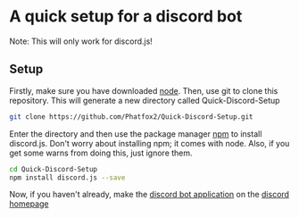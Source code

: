 # A quick setup for a discord bot

Note: This will only work for discord.js!

## Setup

Firstly, make sure you have downloaded [node](https://nodejs.org/en/download/).
Then, use git to clone this repository. This will generate a new directory called Quick-Discord-Setup
```bash
git clone https://github.com/Phatfox2/Quick-Discord-Setup.git
```
Enter the directory and then use the package manager [npm](https://www.npmjs.com/) to install discord.js. Don't worry about installing npm; it comes with node. Also, if you get some warns from doing this, just ignore them.
```bash
cd Quick-Discord-Setup
npm install discord.js --save
```
Now, if you haven't already, make the [discord bot application](https://discordapp.com/developers/applications/) on the [discord homepage](discord.com) 
